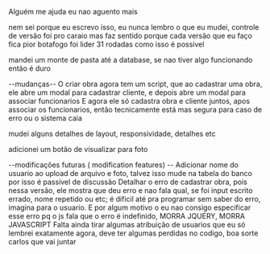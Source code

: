 Alguém me ajuda eu nao aguento mais 

nem sei porque eu escrevo isso, eu nunca lembro o que eu mudei, controle de versão foi pro caraio
mas faz sentido porque cada versão que eu faço fica pior
botafogo foi lider 31 rodadas como isso é possivel

mandei um monte de pasta até a database, se nao tiver algo funcionando então é duro

--mudanças--
O criar obra agora tem um script, que ao cadastrar uma obra, ele abre um modal para cadastrar cliente, e depois abre um modal para associar funcionarios
E agora ele só cadastra obra e cliente juntos, apos associar os funcionarios, então tecnicamente está mas segura para caso de erro ou o sistema caia

mudei alguns detalhes de layout, responsividade, detalhes etc

adicionei um botão de visualizar para foto

--modificações futuras ( modification features) --
Adicionar nome do usuario ao upload de arquivo e foto, talvez isso mude na tabela do banco por isso é passivel de discussão
Detalhar o erro de cadastrar obra, pois nessa versão, ele mostra que deu erro e nao fala qual, se foi input escrito errado, nome repetido ou etc;
é dificil até pra programar sem saber do erro, imagina para o usuario. E por algum motivo o eu nao consigo especificar esse erro pq o js fala que o erro é indefinido, MORRA JQUERY, MORRA JAVASCRIPT
Falta ainda tirar algumas atribuição de usuarios que eu só lembrei exatamente agora, deve ter algumas perdidas no codigo, boa sorte carlos que vai juntar